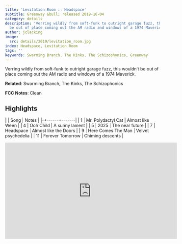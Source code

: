 ```yaml
---
title: 'Levitation Room :: Headspace'
subtitle: Greenway &bull; released 2019-10-04
category: details
description: 'Verring wildly from soft-funk to outright garage fuzz, this wouldn’t
  be out of place coming out the AM radio and windows of a 1974 Maverick. '
author: jclacking
image:
  src: details/2019/levitation_room.jpg
index: Headspace, Levitation Room
tags: ''
keywords: Swarming Branch, The Kinks, The Schizophonics, Greenway
---
```

Verring wildly from soft-funk to outright garage fuzz, this wouldn’t be out of place coming out the AM radio and windows of a 1974 Maverick. <!--more-->

**Related**: Swarming Branch, The Kinks, The Schizophonics

**FCC Notes**: Clean

## Highlights

| | Song | Notes |
|-+------+-------|
| 1 | Mr. Polydactyl Cat | Almost like Ween |
| 4 | Ooh Child | A sunny lament |
| 5 | 2025 | The near future |
| 7 | Headspace | Almost like the Doors |
| 9 | Here Comes The Man | Velvet psychedelia |
| 11 | Forever Tomorrow | Chiming descents |

<div class="tlo-detail-video"><iframe width="560" height="315" src="https://www.youtube.com/embed/DdYv6QEE1Z4" frameborder="0" allow="autoplay; encrypted-media" allowfullscreen></iframe></div>

